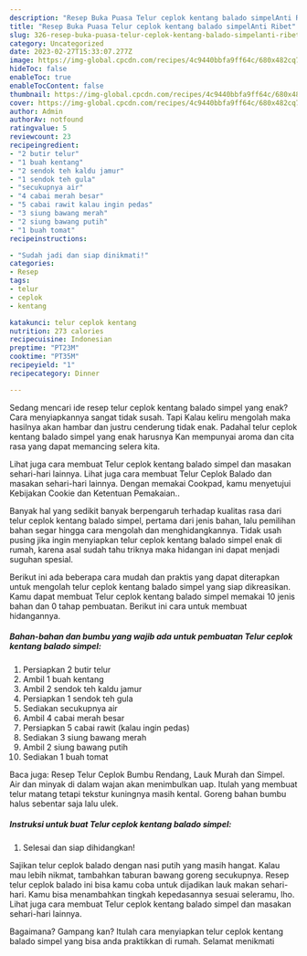 ```yaml
---
description: "Resep Buka Puasa Telur ceplok kentang balado simpelAnti Ribet"
title: "Resep Buka Puasa Telur ceplok kentang balado simpelAnti Ribet"
slug: 326-resep-buka-puasa-telur-ceplok-kentang-balado-simpelanti-ribet
category: Uncategorized
date: 2023-02-27T15:33:07.277Z
image: https://img-global.cpcdn.com/recipes/4c9440bbfa9ff64c/680x482cq70/telur-ceplok-kentang-balado-simpel-foto-resep-utama.jpg
hideToc: false
enableToc: true
enableTocContent: false
thumbnail: https://img-global.cpcdn.com/recipes/4c9440bbfa9ff64c/680x482cq70/telur-ceplok-kentang-balado-simpel-foto-resep-utama.jpg
cover: https://img-global.cpcdn.com/recipes/4c9440bbfa9ff64c/680x482cq70/telur-ceplok-kentang-balado-simpel-foto-resep-utama.jpg
author: Admin
authorAv: notfound
ratingvalue: 5
reviewcount: 23
recipeingredient:
- "2 butir telur"
- "1 buah kentang"
- "2 sendok teh kaldu jamur"
- "1 sendok teh gula"
- "secukupnya air"
- "4 cabai merah besar"
- "5 cabai rawit kalau ingin pedas"
- "3 siung bawang merah"
- "2 siung bawang putih"
- "1 buah tomat"
recipeinstructions:

- "Sudah jadi dan siap dinikmati!"
categories:
- Resep
tags:
- telur
- ceplok
- kentang

katakunci: telur ceplok kentang 
nutrition: 273 calories
recipecuisine: Indonesian
preptime: "PT23M"
cooktime: "PT35M"
recipeyield: "1"
recipecategory: Dinner

---
```



Sedang mencari ide resep telur ceplok kentang balado simpel yang enak? Cara menyiapkannya sangat tidak susah. Tapi Kalau keliru mengolah maka hasilnya akan hambar dan justru cenderung tidak enak. Padahal telur ceplok kentang balado simpel yang enak harusnya Kan mempunyai aroma dan cita rasa yang dapat memancing selera kita.


Lihat juga cara membuat Telur ceplok kentang balado simpel dan masakan sehari-hari lainnya. Lihat juga cara membuat Telur Ceplok Balado dan masakan sehari-hari lainnya. Dengan memakai Cookpad, kamu menyetujui Kebijakan Cookie dan Ketentuan Pemakaian..

Banyak hal yang sedikit banyak berpengaruh terhadap kualitas rasa dari telur ceplok kentang balado simpel, pertama dari jenis bahan, lalu pemilihan bahan segar hingga cara mengolah dan menghidangkannya. Tidak usah pusing jika ingin menyiapkan telur ceplok kentang balado simpel enak di rumah, karena asal sudah tahu triknya maka hidangan ini dapat menjadi suguhan spesial.


Berikut ini ada beberapa cara mudah dan praktis yang dapat diterapkan untuk mengolah telur ceplok kentang balado simpel yang siap dikreasikan. Kamu dapat membuat Telur ceplok kentang balado simpel memakai 10 jenis bahan dan 0 tahap pembuatan. Berikut ini cara untuk membuat hidangannya.

<!--inarticleads1-->

##### Bahan-bahan dan bumbu yang wajib ada untuk pembuatan Telur ceplok kentang balado simpel:

1. Persiapkan 2 butir telur
1. Ambil 1 buah kentang
1. Ambil 2 sendok teh kaldu jamur
1. Persiapkan 1 sendok teh gula
1. Sediakan secukupnya air
1. Ambil 4 cabai merah besar
1. Persiapkan 5 cabai rawit (kalau ingin pedas)
1. Sediakan 3 siung bawang merah
1. Ambil 2 siung bawang putih
1. Sediakan 1 buah tomat


Baca juga: Resep Telur Ceplok Bumbu Rendang, Lauk Murah dan Simpel. Air dan minyak di dalam wajan akan menimbulkan uap. Itulah yang membuat telur matang tetapi tekstur kuningnya masih kental. Goreng bahan bumbu halus sebentar saja lalu ulek. 

<!--inarticleads2-->

##### Instruksi untuk buat Telur ceplok kentang balado simpel:


1. Selesai dan siap dihidangkan!

Sajikan telur ceplok balado dengan nasi putih yang masih hangat. Kalau mau lebih nikmat, tambahkan taburan bawang goreng secukupnya. Resep telur ceplok balado ini bisa kamu coba untuk dijadikan lauk makan sehari-hari. Kamu bisa menambahkan tingkah kepedasannya sesuai seleramu, lho. Lihat juga cara membuat Telur ceplok kentang balado simpel dan masakan sehari-hari lainnya. 

Bagaimana? Gampang kan? Itulah cara menyiapkan telur ceplok kentang balado simpel yang bisa anda praktikkan di rumah. Selamat menikmati
